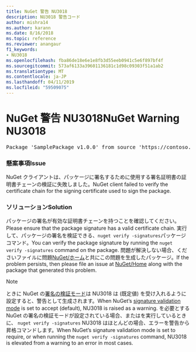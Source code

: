 ```yaml
---
title: NuGet 警告 NU3018
description: NU3018 警告コード
author: mishra14
ms.author: karann
ms.date: 8/16/2018
ms.topic: reference
ms.reviewer: anangaur
f1_keywords:
- NU3018
ms.openlocfilehash: fba86de18e6e1e8fb3d55eeb0941c5e6f897bf4f
ms.sourcegitcommit: 573af6133a39601136181c1d98c09303f51a1ab2
ms.translationtype: MT
ms.contentlocale: ja-JP
ms.lasthandoff: 04/11/2019
ms.locfileid: "59509075"
---
```

# <a name="nuget-warning-nu3018"></a><span data-ttu-id="6a1d3-103">NuGet 警告 NU3018</span><span class="sxs-lookup"><span data-stu-id="6a1d3-103">NuGet Warning NU3018</span></span>

<pre>Package 'SamplePackage v1.0.0' from source 'https://contoso.com/index.json': The primary signature found a chain building issue: A certificate chain processed, but terminated in a root certificate which is not trusted by the trust provider.</pre>

### <a name="issue"></a><span data-ttu-id="6a1d3-104">懸案事項</span><span class="sxs-lookup"><span data-stu-id="6a1d3-104">Issue</span></span>

<span data-ttu-id="6a1d3-105">NuGet クライアントは、パッケージに署名するために使用する署名証明書の証明書チェーンの検証に失敗しました。</span><span class="sxs-lookup"><span data-stu-id="6a1d3-105">NuGet client failed to verify the certificate chain for the signing certificate used to sign the package.</span></span>


### <a name="solution"></a><span data-ttu-id="6a1d3-106">ソリューション</span><span class="sxs-lookup"><span data-stu-id="6a1d3-106">Solution</span></span>

<span data-ttu-id="6a1d3-107">パッケージの署名が有効な証明書チェーンを持つことを確認してください。</span><span class="sxs-lookup"><span data-stu-id="6a1d3-107">Please ensure that the package signature has a valid certificate chain.</span></span> <span data-ttu-id="6a1d3-108">実行して、パッケージの署名を検証できる、`nuget verify -signatures`パッケージ コマンド。</span><span class="sxs-lookup"><span data-stu-id="6a1d3-108">You can verify the package signature by running the `nuget verify -signatures` command on the package.</span></span> <span data-ttu-id="6a1d3-109">問題が解決しない場合、くださいファイルに問題[NuGet/ホーム](https://github.com/NuGet/Home/issues)と共にこの問題を生成したパッケージ。</span><span class="sxs-lookup"><span data-stu-id="6a1d3-109">If the problem persists, then please file an issue at [NuGet/Home](https://github.com/NuGet/Home/issues) along with the package that generated this problem.</span></span>


> [!Note]
> <span data-ttu-id="6a1d3-110">ときに NuGet の[署名の検証モード](https://docs.microsoft.com/en-us/nuget/consume-packages/installing-signed-packages#configure-package-signature-requirements)は NU3018 は (既定値) を受け入れるように設定すると、警告として生成されます。</span><span class="sxs-lookup"><span data-stu-id="6a1d3-110">When NuGet’s [signature validation mode](https://docs.microsoft.com/en-us/nuget/consume-packages/installing-signed-packages#configure-package-signature-requirements) is set to accept (default), NU3018 is raised as a warning.</span></span> <span data-ttu-id="6a1d3-111">を必要とする NuGet の署名の検証モードが設定されている場合、またはを実行しているときに、 `nuget verify -signatures` NU3018 はほとんどの場合、エラーを警告から昇格コマンドします。</span><span class="sxs-lookup"><span data-stu-id="6a1d3-111">When NuGet’s signature validation mode is set to require, or when running the `nuget verify -signatures` command, NU3018 is elevated from a warning to an error in most cases.</span></span> 